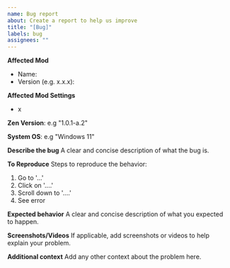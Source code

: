 ```yaml
---
name: Bug report
about: Create a report to help us improve
title: "[Bug]"
labels: bug
assignees: ""
---
```


**Affected Mod**

- Name:
- Version (e.g. x.x.x):

**Affected Mod Settings**

- x

**Zen Version**: e.g "1.0.1-a.2"

**System OS**: e.g "Windows 11"

**Describe the bug**
A clear and concise description of what the bug is.

**To Reproduce**
Steps to reproduce the behavior:

1. Go to '...'
2. Click on '....'
3. Scroll down to '....'
4. See error

**Expected behavior**
A clear and concise description of what you expected to happen.

**Screenshots/Videos**
If applicable, add screenshots or videos to help explain your problem.

**Additional context**
Add any other context about the problem here.
